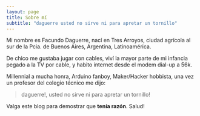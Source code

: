 ```yaml
---
layout: page
title: Sobre mí
subtitle: "daguerre usted no sirve ni para apretar un tornillo"
---
```


  Mi nombre es Facundo Daguerre, nací en Tres Arroyos, ciudad agrícola al sur de la Pcia. de Buenos Aires, Argentina, Latinoamérica.

  De chico me gustaba jugar con cables, viví la mayor parte de mi infancia pegado a la TV por cable, y habito internet desde el modem dial-up a 56k.  

  Millennial a mucha honra, Arduino fanboy, Maker/Hacker hobbista, una vez un profesor del colegio técnico me dijo:
>daguerre!, usted no sirve ni para apretar un tornillo!

  Valga este blog para demostrar que **tenía razón**. Salud!
